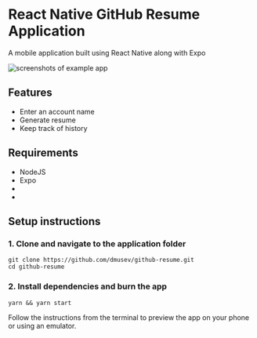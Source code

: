 # React Native GitHub Resume Application

A mobile application built using React Native along with Expo

![screenshots of example app](https://i.imgur.com/hHJu9KV.png)

## Features

- Enter an account name
- Generate resume
- Keep track of history 

## Requirements

- NodeJS
- Expo
- [iOS Simulator]: https://docs.expo.io/versions/v36.0.0/workflow/ios-simulator/
- [Android Simulator]: https://docs.expo.io/versions/v36.0.0/workflow/android-studio-emulator/

## Setup instructions

### 1. Clone and navigate to the application folder

```
git clone https://github.com/dmusev/github-resume.git
cd github-resume
```

### 2. Install dependencies and burn the app

```
yarn && yarn start
```


Follow the instructions from the terminal to preview the app on your phone or using an emulator.
